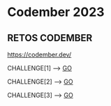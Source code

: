 # Codember 2023
## RETOS CODEMBER
https://codember.dev/

CHALLENGE[1] -->  [GO](https://github.com/Santiagomadaw/codember/tree/main/challenge01)

CHALLENGE[2] -->  [GO](https://github.com/Santiagomadaw/codember/tree/main/challenge02)

CHALLENGE[3] -->  [GO](https://github.com/Santiagomadaw/codember/tree/main/challenge03)



